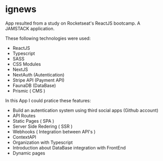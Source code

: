 # ignews

App resulted from a study on Rocketseat's ReactJS bootcamp. A JAMSTACK application.

These following technologies were used:
  * ReactJS
  * Typescript
  * SASS
  * CSS Modules
  * NextJS
  * NextAuth (Autentication) 
  * Stripe API (Payment API)
  * FaunaDB (DataBase)
  * Prismic ( CMS )

In this App I could pratice these features:
  * Build an autentication system using third social apps (Github account)
  * API Routes
  * Static Pages ( SPA )
  * Server Side Redering ( SSR )
  * Webhooks ( Integration between API's )
  * ContextAPI
  * Organization with Typescript
  * Introduction about DataBase integration with FrontEnd
  * Dynamic pages


